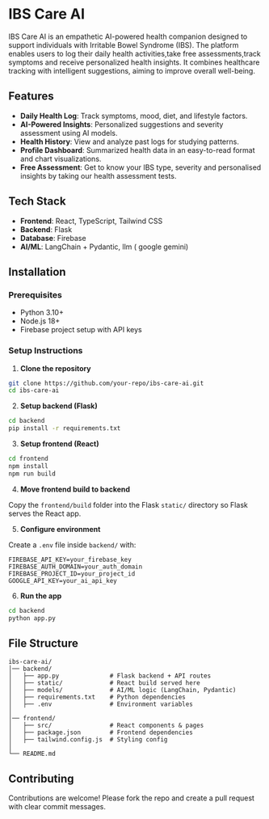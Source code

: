# IBS Care AI

IBS Care AI is an empathetic AI-powered health companion designed to support individuals with Irritable Bowel Syndrome (IBS). The platform enables users to log their daily health
activities,take free assessments,track symptoms and receive personalized health insights. It combines healthcare tracking with intelligent suggestions, aiming to improve overall 
well-being.

## Features

* **Daily Health Log**: Track symptoms, mood, diet, and lifestyle factors.
* **AI-Powered Insights**: Personalized suggestions and severity assessment using AI models.
* **Health History**: View and analyze past logs for studying patterns.
* **Profile Dashboard**: Summarized health data in an easy-to-read format and chart visualizations.
* **Free Assessment**: Get to know your IBS type, severity and personalised insights by taking our health assessment tests.

## Tech Stack

* **Frontend**: React, TypeScript, Tailwind CSS
* **Backend**: Flask 
* **Database**: Firebase
* **AI/ML**: LangChain + Pydantic, llm ( google gemini)

## Installation

### Prerequisites

* Python 3.10+
* Node.js 18+
* Firebase project setup with API keys

### Setup Instructions

1. **Clone the repository**

```bash
git clone https://github.com/your-repo/ibs-care-ai.git
cd ibs-care-ai
```

2. **Setup backend (Flask)**

```bash
cd backend
pip install -r requirements.txt
```

3. **Setup frontend (React)**

```bash
cd frontend
npm install
npm run build
```

4. **Move frontend build to backend**

Copy the `frontend/build` folder into the Flask `static/` directory so Flask serves the React app.

5. **Configure environment**

Create a `.env` file inside `backend/` with:

```env
FIREBASE_API_KEY=your_firebase_key
FIREBASE_AUTH_DOMAIN=your_auth_domain
FIREBASE_PROJECT_ID=your_project_id
GOOGLE_API_KEY=your_ai_api_key
```

6. **Run the app**

```bash
cd backend
python app.py
```

## File Structure

```
ibs-care-ai/
│── backend/
│   ├── app.py              # Flask backend + API routes
│   ├── static/             # React build served here
│   ├── models/             # AI/ML logic (LangChain, Pydantic)
│   ├── requirements.txt    # Python dependencies
│   ├── .env                # Environment variables
│
│── frontend/
│   ├── src/                # React components & pages
│   ├── package.json        # Frontend dependencies
│   ├── tailwind.config.js  # Styling config
│
└── README.md
```

## Contributing

Contributions are welcome! Please fork the repo and create a pull request with clear commit messages.

